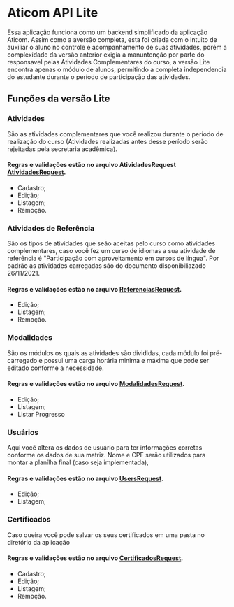 # Aticom API Lite

Essa aplicação funciona como um backend simplificado da aplicação Aticom. Assim como a aversão completa, esta foi criada com o intuito de auxiliar o aluno no controle e acompanhamento de suas atividades, porém a complexidade da versão anterior exigia a manuntenção por parte do responsavel pelas Atividades Complementares do curso, a versão Lite encontra apenas o módulo de alunos, permitindo a completa independencia do estudante durante o período de participação das atividades.

## Funções da versão Lite

### Atividades

 São as atividades complementares que você realizou durante o período de realização do curso (Atividades realizadas antes desse período serão rejeitadas pela secretaria acadêmica).
 
#### Regras e validações estão no arquivo AtividadesRequest [AtividadesRequest](app/Http/Requests/AtividadesRequest.php).
-   Cadastro;
-    Edição;
-    Listagem;
-    Remoção.
   
### Atividades de Referência 

São os tipos de atividades que seão aceitas pelo curso como atividades complementares, caso você fez um curso de idiomas a sua atividade de referência é "Participação com aproveitamento em cursos de língua". Por padrão as atividades carregadas são do documento disponibiliazado 26/11/2021.
####  Regras e validações estão no arquivo [ReferenciasRequest](app/Http/Requests/ReferenciasRequest.php).
- Edição;
- Listagem;
- Remoção.

### Modalidades

São os módulos os quais as atividades são divididas, cada módulo foi pré-carregado e possui uma carga horária minima e máxima que pode ser editado conforme a necessidade.
 #### Regras e validações estão no arquivo [ModalidadesRequest](app/Http/Requests/ModalidadesRequest.php).
  
- Edição;
- Listagem;
- Listar Progresso

### Usuários

Aqui você altera os dados de usuário para ter informações corretas conforme os dados de sua matriz. Nome e CPF serão utilizados para montar a planílha final (caso seja implementada),

  #### Regras e validações estão no arquivo [UsersRequest](app/Http/Requests/UsersRequest.php).
- Edição;
- Listagem;

 ### Certificados
 
 Caso queira você pode salvar os seus certificados em uma pasta no diretório da aplicação
 
 #### Regras e validações estão no arquivo [CertificadosRequest](app/Http/Requests/CertificadosRequest.php).
  
-   Cadastro;
-   Edição;
-   Listagem;
-   Remoção.

